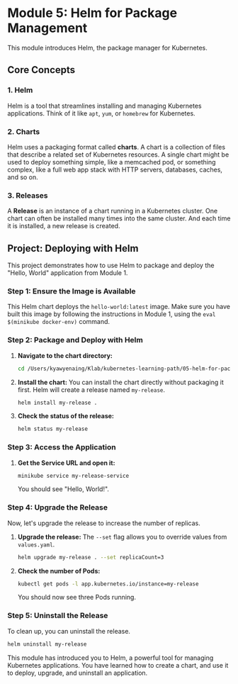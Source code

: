 # Module 5: Helm for Package Management

This module introduces Helm, the package manager for Kubernetes.

## Core Concepts

### 1. Helm

Helm is a tool that streamlines installing and managing Kubernetes applications. Think of it like `apt`, `yum`, or `homebrew` for Kubernetes.

### 2. Charts

Helm uses a packaging format called **charts**. A chart is a collection of files that describe a related set of Kubernetes resources. A single chart might be used to deploy something simple, like a memcached pod, or something complex, like a full web app stack with HTTP servers, databases, caches, and so on.

### 3. Releases

A **Release** is an instance of a chart running in a Kubernetes cluster. One chart can often be installed many times into the same cluster. And each time it is installed, a new release is created.

## Project: Deploying with Helm

This project demonstrates how to use Helm to package and deploy the "Hello, World" application from Module 1.

### Step 1: Ensure the Image is Available

This Helm chart deploys the `hello-world:latest` image. Make sure you have built this image by following the instructions in Module 1, using the `eval $(minikube docker-env)` command.

### Step 2: Package and Deploy with Helm

1.  **Navigate to the chart directory:**
    ```bash
    cd /Users/kyawyenaing/Klab/kubernetes-learning-path/05-helm-for-package-management/helm-chart
    ```

2.  **Install the chart:**
    You can install the chart directly without packaging it first. Helm will create a release named `my-release`.
    ```bash
    helm install my-release .
    ```

3.  **Check the status of the release:**
    ```bash
    helm status my-release
    ```

### Step 3: Access the Application

1.  **Get the Service URL and open it:**
    ```bash
    minikube service my-release-service
    ```
    You should see "Hello, World!".

### Step 4: Upgrade the Release

Now, let's upgrade the release to increase the number of replicas.

1.  **Upgrade the release:**
    The `--set` flag allows you to override values from `values.yaml`.
    ```bash
    helm upgrade my-release . --set replicaCount=3
    ```

2.  **Check the number of Pods:**
    ```bash
    kubectl get pods -l app.kubernetes.io/instance=my-release
    ```
    You should now see three Pods running.

### Step 5: Uninstall the Release

To clean up, you can uninstall the release.
```bash
helm uninstall my-release
```

This module has introduced you to Helm, a powerful tool for managing Kubernetes applications. You have learned how to create a chart, and use it to deploy, upgrade, and uninstall an application.
